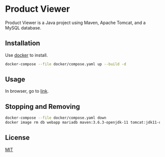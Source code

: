 # Product Viewer

Product Viewer is a Java project using Maven, Apache Tomcat, and a MySQL database.

## Installation

Use [docker](https://docs.docker.com/get-docker/) to install.

```bash
docker-compose --file docker/compose.yaml up --build -d
```

## Usage

In browser, go to [link](http://localhost:8081/product/).

## Stopping and Removing

```bash
docker-compose --file docker/compose.yaml down
docker image rm db webapp mariadb maven:3.6.3-openjdk-11 tomcat:jdk11-openjdk
```

## License
[MIT](https://choosealicense.com/licenses/mit/)